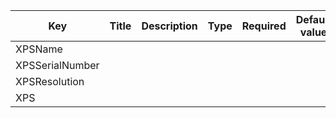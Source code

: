 |  Key                   | Title                  | Description                                               | Type    | Required | Default value |
| -------------------    | -----------------------| ----------------------------------------------------------| ------- | -------- | ------------- |
| XPSName                | 
| XPSSerialNumber
| XPSResolution
| XPS
